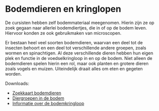 # Bodemdieren en kringlopen

De cursisten hebben zelf bodemmateriaal meegenomen. Hierin zijn ze op zoek gegaan naar allerlei bodemdiertjes, die in of op de bodem leven. Hiervoor konden ze ook gebruikmaken van microscopen.

Er bestaan heel veel soorten bodemdieren, waarvan een deel tot de insecten behoort en een deel tot verschillende andere groepen, zoals wormen en spinachtigen. Al deze verschillende dieren hebben hun eigen plek en functie in de voedselkringloop in en op de bodem. Niet alleen de bodemdieren spelen hierin een rol, maar ook planten en grotere dieren zoals vogels en muizen. Uiteindelijk draait alles om eten en gegeten worden.

Downloads:
- [Zoekkaart bodemdieren](Zoekkaart.pdf)
- [Diergroepen in de bodem](Diergroepen.pdf)
- [Informatie over de bodemkringloop](Bodemkringloop.pdf)
